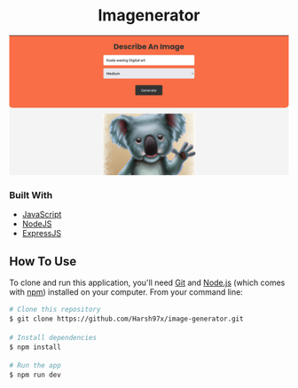 <!-- Please update value in the {}  -->

<h1 align="center">Imagenerator</h1>



![screenshot](https://github.com/Harsh97x/image-generator/blob/main/assests/imaginer-banner-screenshot.png)


### Built With

- [JavaScript](https://developer.mozilla.org/en-US/docs/Web/JavaScript)
- [NodeJS](https://nodejs.org/en/)
- [ExpressJS](https://expressjs.com/)

## How To Use

<!-- Example:  -->

To clone and run this application, you'll need [Git](https://git-scm.com) and [Node.js](https://nodejs.org/en/download/) (which comes with [npm](http://npmjs.com)) installed on your computer. From your command line:

```bash
# Clone this repository
$ git clone https://github.com/Harsh97x/image-generator.git

# Install dependencies
$ npm install

# Run the app
$ npm run dev
